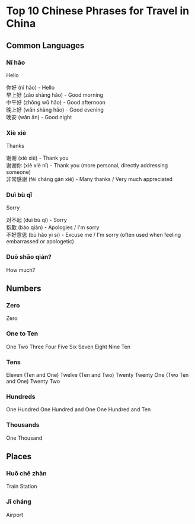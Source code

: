 # Top 10 Chinese Phrases for Travel in China

## Common Languages

### Nǐ hǎo

<Chinese word="你好">
<template #pinyin>nǐ hǎo</template>
Hello
</Chinese>

<Speech>你好</Speech> (nǐ hǎo) - Hello<br/>
<Speech>早上好</Speech> (zǎo shàng hǎo) - Good morning<br/>
<Speech>中午好</Speech> (zhōng wǔ hǎo) - Good afternoon<br/>
<Speech>晚上好</Speech> (wǎn shàng hǎo) - Good evening<br/>
<Speech>晚安</Speech> (wǎn ān) - Good night

### Xiè xiè

<Chinese word="谢谢">
<template #pinyin>xiè xiè</template>
Thanks
</Chinese>

<Speech>谢谢</Speech> (xiè xiè) - Thank you<br/>
<Speech>谢谢你</Speech> (xiè xiè nǐ) - Thank you (more personal, directly addressing someone)<br/>
<Speech>非常感谢</Speech> (fēi cháng gǎn xiè) - Many thanks / Very much appreciated<br/>

### Duì bù qǐ

<Chinese word="对不起">
<template #pinyin>duì bù qǐ</template>
Sorry
</Chinese>

<Speech>对不起</Speech> (duì bù qǐ) - Sorry<br/>
<Speech>抱歉</Speech> (bào qiàn) - Apologies / I'm sorry<br/>
<Speech>不好意思</Speech> (bù hǎo yì si) - Excuse me / I'm sorry (often used when feeling embarrassed or apologetic)

### Duō shǎo qián?

<Chinese word="多少钱">
<template #pinyin>duō shǎo qián</template>
How much?
</Chinese>

## Numbers

### Zero

<Chinese word="零">
<template #pinyin>líng</template>
Zero
</Chinese>

### One to Ten

<Chinese word="一二三四五">
<template #pinyin>yī èr sān sì wǔ</template>
One Two Three Four Five
</Chinese>

<Chinese word="六七八九十">
<template #pinyin>liù qī bā jiǔ shí</template>
Six Seven Eight Nine Ten
</Chinese>

### Tens

<Chinese word="十一">
<template #pinyin>shí yī</template>
Eleven (Ten and One)
</Chinese>

<Chinese word="十二">
<template #pinyin>shí èr</template>
Twelve (Ten and Two)
</Chinese>

<Chinese word="二十">
<template #pinyin>èr shí</template>
Twenty
</Chinese>

<Chinese word="二十一">
<template #pinyin>èr shí yī</template>
Twenty One (Two Ten and One)
</Chinese>

<Chinese word="二十二">
<template #pinyin>èr shí èr</template>
Twenty Two
</Chinese>

### Hundreds

<Chinese word="一百">
<template #pinyin>yí bǎi</template>
One Hundred
</Chinese>

<Chinese word="一百零一">
<template #pinyin>yì bǎi líng yī</template>
One Hundred and One
</Chinese>

<Chinese word="一百一十">
<template #pinyin>yì bǎi yī shí</template>
One Hundred and Ten
</Chinese>

### Thousands

<Chinese word="一千">
<template #pinyin>yì yīan</template>
One Thousand
</Chinese>

## Places

### Huǒ chē zhàn

<Chinese word="火车站">
<template #pinyin>huǒ chē zhàn</template>
Train Station
</Chinese>

### Jī cháng

<Chinese word="机场">
<template #pinyin>jī chǎng</template>
Airport
</Chinese>
